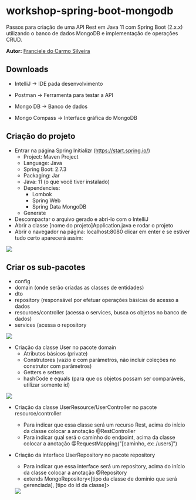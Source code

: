 # workshop-spring-boot-mongodb

Passos para criação de uma API Rest em Java 11 com Spring Boot (2.x.x) utilizando o banco de dados MongoDB e implementação de operações CRUD.

**Autor:** [Franciele do Carmo Silveira](https://www.linkedin.com/in/cfrancielesilveira/)

## Downloads

* IntelliJ      ->   IDE pada desenvolvimento

* Postman       ->   Ferramenta para testar a API

* Mongo DB      ->   Banco de dados

* Mongo Compass ->   Interface gráfica do MongoDB

## Criação do projeto

* Entrar na página Spring Initializr (https://start.spring.io/)
  - Project: Maven Project
  - Language: Java
  - Spring Boot: 2.7.3
  - Packaging: Jar
  - Java: 11 (o que você tiver instalado)
  - Dependencies:
    - Lombok
    - Spring Web
    - Spring Data MongoDB
  - Generate
* Descompactar o arquivo gerado e abri-lo com o IntelliJ
* Abrir a classe [nome do projeto]Application.java e rodar o projeto
* Abrir o navegador na página: localhost:8080 clicar em enter e se estiver tudo certo aparecerá assim:

<img src="https://cdn.discordapp.com/attachments/848586232116412466/1018959567280943134/Screen_Shot_2022-09-12_at_15.58.49.png">

## Criar os sub-pacotes
  
  * config
  * domain (onde serão criadas as classes de entidades)
  * dto
  * repository (responsável por efetuar operações básicas de acesso a dados
  * resources/controller (acessa o services, busca os objetos no banco de dados)
  * services (acessa o repository

<img src="https://cdn.discordapp.com/attachments/848586232116412466/1018968967081103370/Screen_Shot_2022-09-12_at_16.38.30.png">

* Criação da classe User no pacote domain
  - Atributos básicos (private)
  - Construtores (vazio e com parâmetros, não incluir coleções no construtor com parâmetros)
  - Getters e setters
  - hashCode e equals (para que os objetos possam ser comparáveis, utilizar somente id)
  
<img src="https://cdn.discordapp.com/attachments/848586232116412466/1018970993181605959/Screen_Shot_2022-09-12_at_16.46.17.png">

* Criação da classe UserResource/UserController no pacote resource/controller
  - Para indicar que essa classe será um recurso Rest, acima do início da classe colocar a anotação @RestController
  - Para indicar qual será o caminho do endpoint, acima da classe colocar a anotação @RequestMapping("[caminho, ex: /users]")

* Criação da interface UserRepository no pacote repository
  - Para indicar que essa interface será um repository, acima do início da classe colocar a anotação @Repository
  - extends MongoRepository<[tipo da classe de dominio que será gerenciada], [tipo do id da classe]>
  
  <img src="https://cdn.discordapp.com/attachments/848586232116412466/1018977010887970856/Screen_Shot_2022-09-12_at_17.10.29.png">
  
